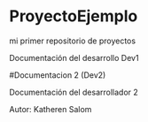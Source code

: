 # ProyectoEjemplo
mi primer repositorio de proyectos

Documentación del desarrollo Dev1

#Documentacion 2 (Dev2)

Documentación del desarrollador 2

Autor: Katheren Salom
